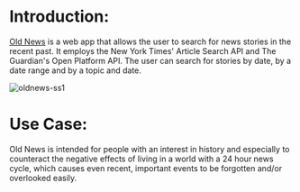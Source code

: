 # Introduction:

[Old News](https://smitherd9.github.io/old_news/) is a web app that allows the user to search 
for news stories in the recent past.  It employs the New York Times' Article Search API and The Guardian's Open Platform
API.  The user can search for stories by date, by a date range and by a topic and date.   

![oldnews-ss1](https://cloud.githubusercontent.com/assets/17256531/23808210/045ccec8-0597-11e7-96a3-aef5ca98bb55.png)



# Use Case:

Old News is intended for people with an interest in history and especially to counteract the negative
effects of living in a world with a 24 hour news cycle, which causes even recent, important
events to be forgotten and/or overlooked easily. 

